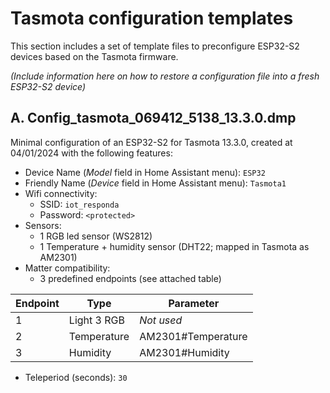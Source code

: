 # Tasmota configuration templates
This section includes a set of template files to preconfigure ESP32-S2 devices based on the Tasmota firmware.

*(Include information here on how to restore a configuration file into a fresh ESP32-S2 device)*

## A. Config_tasmota_069412_5138_13.3.0.dmp
Minimal configuration of an ESP32-S2 for Tasmota 13.3.0, created at 04/01/2024 with the following features:
- Device Name (*Model* field in Home Assistant menu): `ESP32`
- Friendly Name (*Device* field in Home Assistant menu): `Tasmota1`
- Wifi connectivity:
  - SSID: `iot_responda`
  - Password: `<protected>`
- Sensors:
  - 1 RGB led sensor (WS2812)
  - 1 Temperature + humidity sensor (DHT22; mapped in Tasmota as AM2301) 
- Matter compatibility:
  - 3 predefined endpoints (see attached table) 

| Endpoint   | Type            | Parameter            |
|------------|-----------------|----------------------|
|     1      | Light 3 RGB     | _Not used_           |
|     2      | Temperature     | AM2301#Temperature   |
|     3      | Humidity        | AM2301#Humidity      |

- Teleperiod (seconds): `30`
